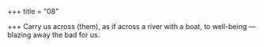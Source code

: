 +++
title = "08"

+++
Carry us across (them), as if across a river with a boat, to well-being —blazing away the bad for us.  